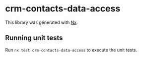 # crm-contacts-data-access

This library was generated with [Nx](https://nx.dev).

## Running unit tests

Run `nx test crm-contacts-data-access` to execute the unit tests.
